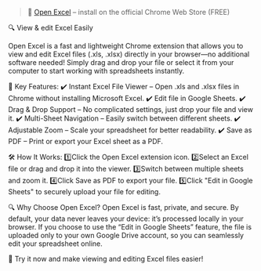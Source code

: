 >📂 [Open Excel](https://chromewebstore.google.com/detail/open-excel/iocnoabndkjippckmjbglgdecdldcnjb) – install on the official Chrome Web Store (FREE)

🔍 View & edit Excel Easily

Open Excel is a fast and lightweight Chrome extension that allows you to view and edit Excel files (.xls, .xlsx) directly in your browser—no additional software needed! Simply drag and drop your file or select it from your computer to start working with spreadsheets instantly.

🔹 Key Features:
✔️ Instant Excel File Viewer – Open .xls and .xlsx files in Chrome without installing Microsoft Excel.
✔️ Edit file in Google Sheets.
✔️ Drag & Drop Support – No complicated settings, just drop your file and view it.
✔️ Multi-Sheet Navigation – Easily switch between different sheets.
✔️ Adjustable Zoom – Scale your spreadsheet for better readability.
✔️ Save as PDF – Print or export your Excel sheet as a PDF.

🛠 How It Works:
1️⃣Click the Open Excel extension icon.
2️⃣Select an Excel file or drag and drop it into the viewer.
3️⃣Switch between multiple sheets and zoom it.
4️⃣Click Save as PDF to export your file.
5️⃣Click "Edit in Google Sheets" to securely upload your file for editing.

🔍 Why Choose Open Excel?
Open Excel is fast, private, and secure. By default, your data never leaves your device: it’s processed locally in your browser. If you choose to use the “Edit in Google Sheets” feature, the file is uploaded only to your own Google Drive account, so you can seamlessly edit your spreadsheet online.

🚀 Try it now and make viewing and editing Excel files easier!
